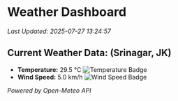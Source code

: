 
# Weather Dashboard

_Last Updated: 2025-07-27 13:24:57_

## Current Weather Data: (Srinagar, JK)
- **Temperature:** 29.5 °C ![Temperature Badge](https://img.shields.io/badge/Temperature-Medium%20Temp-green)
- **Wind Speed:** 5.0 km/h ![Wind Speed Badge](https://img.shields.io/badge/Wind%20Speed-Light%20Wind-blue)

*Powered by Open-Meteo API*
